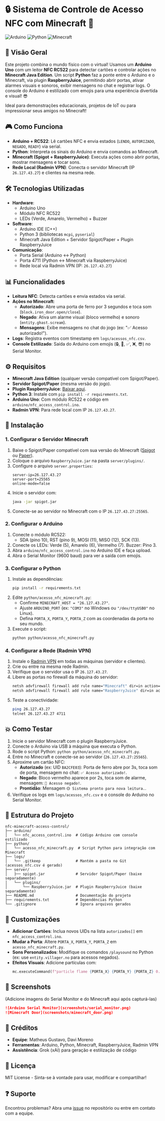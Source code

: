 # 🔒 Sistema de Controle de Acesso NFC com Minecraft 🚀

![Arduino](https://img.shields.io/badge/-Arduino-00979D?style=flat&logo=Arduino)
![Python](https://img.shields.io/badge/-Python-3776AB?style=flat&logo=Python)
![Minecraft](https://img.shields.io/badge/-Minecraft-62B47A?style=flat)

## 📝 Visão Geral
Este projeto combina o mundo físico com o virtual! Usamos um **Arduino Uno** com um leitor **NFC RC522** para detectar cartões e controlar ações no **Minecraft Java Edition**. Um script **Python** faz a ponte entre o Arduino e o Minecraft, via plugin **RaspberryJuice**, permitindo abrir portas, ativar alarmes visuais e sonoros, exibir mensagens no chat e registrar logs. O console do Arduino é estilizado com emojis para uma experiência divertida e visual! 😎

Ideal para demonstrações educacionais, projetos de IoT ou para impressionar seus amigos no Minecraft!

## 🎮 Como Funciona
- **Arduino + RC522**: Lê cartões NFC e envia estados (`LENDO`, `AUTORIZADO`, `NEGADO`, `READY`) via serial.
- **Python**: Interpreta os sinais do Arduino e envia comandos ao Minecraft.
- **Minecraft (Spigot + RaspberryJuice)**: Executa ações como abrir portas, mostrar mensagens e tocar sons.
- **Rede Local (Radmin VPN)**: Conecta o servidor Minecraft (IP `26.127.43.27`) e clientes na mesma rede.

## 🛠 Tecnologias Utilizadas
- **Hardware**:
  - Arduino Uno
  - Módulo NFC RC522
  - LEDs (Verde, Amarelo, Vermelho) + Buzzer
- **Software**:
  - Arduino IDE (C++)
  - Python 3 (bibliotecas `mcpi`, `pyserial`)
  - Minecraft Java Edition + Servidor Spigot/Paper + Plugin RaspberryJuice
- **Comunicação**:
  - Porta Serial (Arduino ↔ Python)
  - Porta 4711 (Python ↔ Minecraft via RaspberryJuice)
  - Rede local via Radmin VPN (IP: `26.127.43.27`)

## 📊 Funcionalidades
- **Leitura NFC**: Detecta cartões e envia estados via serial.
- **Ações no Minecraft**:
  - **Autorizado**: Abre uma porta de ferro por 3 segundos e toca som (`block.iron_door.open/close`).
  - **Negado**: Ativa um alarme visual (bloco vermelho) e sonoro (`entity.ghast.scream`).
  - **Mensagens**: Exibe mensagens no chat do jogo (ex: "✅ Acesso autorizado!").
- **Logs**: Registra eventos com timestamp em `logs/acessos_nfc.csv`.
- **Console Estilizado**: Saída do Arduino com emojis (🔒, 📶, ✅, ❌, 😎) no Serial Monitor.

## ⚙️ Requisitos
- **Minecraft Java Edition** (qualquer versão compatível com Spigot/Paper).
- **Servidor Spigot/Paper** (mesma versão do jogo).
- **Plugin RaspberryJuice**: [Baixar aqui](https://dev.bukkit.org/projects/raspberryjuice).
- **Python 3**: Instale com `pip install -r requirements.txt`.
- **Arduino Uno**: Com módulo RC522 e código em `arduino/nfc_access_control.ino`.
- **Radmin VPN**: Para rede local com IP `26.127.43.27`.

## 🧩 Instalação
### 1. Configurar o Servidor Minecraft
1. Baixe o Spigot/Paper compatível com sua versão do Minecraft ([Spigot](https://getbukkit.org/) ou [Paper](https://papermc.io/)).
2. Coloque o arquivo `RaspberryJuice.jar` na pasta `server/plugins/`.
3. Configure o arquivo `server.properties`:
   ```properties
   server-ip=26.127.43.27
   server-port=25565
   online-mode=false
   ```
4. Inicie o servidor com:
   ```bash
   java -jar spigot.jar
   ```
5. Conecte-se ao servidor no Minecraft com o IP `26.127.43.27:25565`.

### 2. Configurar o Arduino
1. Conecte o módulo RC522:
   - SDA (pino 10), RST (pino 9), MOSI (11), MISO (12), SCK (13).
2. Conecte os LEDs: Verde (5), Amarelo (6), Vermelho (7). Buzzer: Pino 3.
3. Abra `arduino/nfc_access_control.ino` no Arduino IDE e faça upload.
4. Abra o Serial Monitor (9600 baud) para ver a saída com emojis.

### 3. Configurar o Python
1. Instale as dependências:
   ```bash
   pip install -r requirements.txt
   ```
2. Edite `python/acesso_nfc_minecraft.py`:
   - Confirme `MINECRAFT_HOST = "26.127.43.27"`.
   - Ajuste `ARDUINO_PORT` (ex: `"COM3"` no Windows ou `"/dev/ttyUSB0"` no Linux).
   - Defina `PORTA_X`, `PORTA_Y`, `PORTA_Z` com as coordenadas da porta no seu mundo.
3. Execute o script:
   ```bash
   python python/acesso_nfc_minecraft.py
   ```

### 4. Configurar a Rede (Radmin VPN)
1. Instale o [Radmin VPN](https://www.radmin-vpn.com/) em todas as máquinas (servidor e clientes).
2. Crie ou entre na mesma rede Radmin.
3. Verifique que o servidor usa o IP `26.127.43.27`.
4. Libere as portas no firewall da máquina do servidor:
   ```bash
   netsh advfirewall firewall add rule name="Minecraft" dir=in action=allow protocol=TCP localport=25565
   netsh advfirewall firewall add rule name="RaspberryJuice" dir=in action=allow protocol=TCP localport=4711
   ```
5. Teste a conectividade:
   ```bash
   ping 26.127.43.27
   telnet 26.127.43.27 4711
   ```

## 💥 Como Testar
1. Inicie o servidor Minecraft com o plugin RaspberryJuice.
2. Conecte o Arduino via USB à máquina que executa o Python.
3. Rode o script Python: `python python/acesso_nfc_minecraft.py`.
4. Entre no Minecraft e conecte-se ao servidor (`26.127.43.27:25565`).
5. Aproxime um cartão NFC:
   - **Autorizado** (ex: UID `BA2CFE03`): Porta de ferro abre por 3s, toca som de porta, mensagem no chat: `✅ Acesso autorizado!`.
   - **Negado**: Bloco vermelho aparece por 2s, toca som de alarme, mensagem: `🚫 Acesso negado!`.
   - **Prontidão**: Mensagem `🟡 Sistema pronto para nova leitura.`.
6. Verifique os logs em `logs/acessos_nfc.csv` e o console do Arduino no Serial Monitor.

## 📂 Estrutura do Projeto
```
nfc-minecraft-access-control/
├── arduino/
│   └── nfc_access_control.ino  # Código Arduino com console estilizado
├── python/
│   └── acesso_nfc_minecraft.py  # Script Python para integração com Minecraft
├── logs/
│   └── .gitkeep                # Mantém a pasta no Git (acessos_nfc.csv é gerado)
├── server/
│   ├── spigot.jar              # Servidor Spigot/Paper (baixe separadamente)
│   └── plugins/
│       └── RaspberryJuice.jar  # Plugin RaspberryJuice (baixe separadamente)
├── README.md                   # Documentação do projeto
├── requirements.txt            # Dependências Python
└── .gitignore                  # Ignora arquivos gerados
```

## 🔧 Customizações
- **Adicionar Cartões**: Inclua novos UIDs na lista `autorizados[]` em `nfc_access_control.ino`.
- **Mudar a Porta**: Altere `PORTA_X`, `PORTA_Y`, `PORTA_Z` em `acesso_nfc_minecraft.py`.
- **Sons Personalizados**: Modifique os comandos `/playsound` no Python (ex: use `entity.villager.no` para acessos negados).
- **Efeitos Visuais**: Adicione partículas com:
  ```python
  mc.executeCommand(f"particle flame {PORTA_X} {PORTA_Y} {PORTA_Z} 0.5 0.5 0.5 0.1 10")
  ```

## 📸 Screenshots
(Adicione imagens do Serial Monitor e do Minecraft aqui após capturá-las)
```markdown
![Arduino Serial Monitor](screenshots/serial_monitor.png)
![Minecraft Door](screenshots/minecraft_door.png)
```

## 👥 Créditos
- **Equipe**: Matheus Gustavo, Davi Moreno
- **Ferramentas**: Arduino, Python, Minecraft, RaspberryJuice, Radmin VPN
- **Assistência**: Grok (xAI) para geração e estilização de código

## 📜 Licença
MIT License - Sinta-se à vontade para usar, modificar e compartilhar!

## ❓ Suporte
Encontrou problemas? Abra uma [issue](https://github.com/seu-usuario/nfc-minecraft-access-control/issues) no repositório ou entre em contato com a equipe.